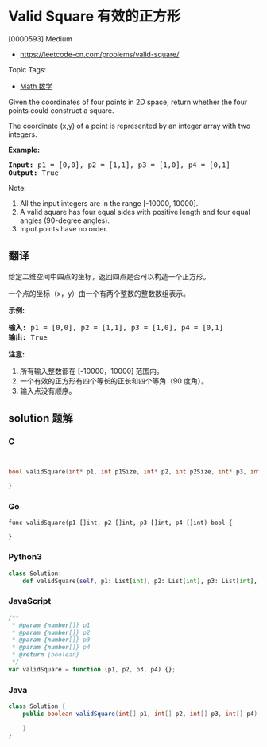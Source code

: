 # Valid Square 有效的正方形

[0000593] Medium

- https://leetcode-cn.com/problems/valid-square/

Topic Tags:

- [Math 数学](https://leetcode-cn.com/tag/math/)

Given the coordinates of four points in 2D space, return whether the four points could construct a square.

The coordinate (x,y) of a point is represented by an integer array with two integers.

**Example:**

<pre><b>Input:</b> p1 = [0,0], p2 = [1,1], p3 = [1,0], p4 = [0,1]
<b>Output:</b> True
</pre>

Note:

1.  All the input integers are in the range \[-10000, 10000\].
2.  A valid square has four equal sides with positive length and four equal angles (90-degree angles).
3.  Input points have no order.

## 翻译

给定二维空间中四点的坐标，返回四点是否可以构造一个正方形。

一个点的坐标（x，y）由一个有两个整数的整数数组表示。

**示例:**

<pre><strong>输入:</strong> p1 = [0,0], p2 = [1,1], p3 = [1,0], p4 = [0,1]
<strong>输出:</strong> True
</pre>

**注意:**

1.  所有输入整数都在 \[-10000，10000\] 范围内。
2.  一个有效的正方形有四个等长的正长和四个等角（90 度角）。
3.  输入点没有顺序。

## solution 题解

### C

```c


bool validSquare(int* p1, int p1Size, int* p2, int p2Size, int* p3, int p3Size, int* p4, int p4Size){

}


```

### Go

```golang
func validSquare(p1 []int, p2 []int, p3 []int, p4 []int) bool {

}
```

### Python3

```python
class Solution:
    def validSquare(self, p1: List[int], p2: List[int], p3: List[int], p4: List[int]) -> bool:

```

### JavaScript

```javascript
/**
 * @param {number[]} p1
 * @param {number[]} p2
 * @param {number[]} p3
 * @param {number[]} p4
 * @return {boolean}
 */
var validSquare = function (p1, p2, p3, p4) {};
```

### Java

```java
class Solution {
    public boolean validSquare(int[] p1, int[] p2, int[] p3, int[] p4) {

    }
}
```
